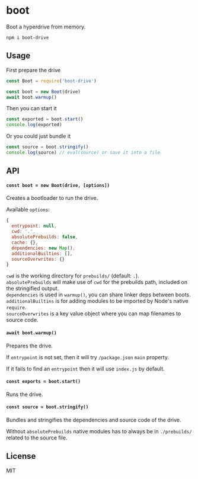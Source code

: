 # boot

Boot a hyperdrive from memory.

```
npm i boot-drive
```

## Usage
First prepare the drive
```js
const Boot = require('boot-drive')

const boot = new Boot(drive)
await boot.warmup()
```

Then you can start it
```js
const exported = boot.start()
console.log(exported)
```

Or you could just bundle it
```js
const source = boot.stringify()
console.log(source) // eval(source) or save it into a file
```

## API

#### `const boot = new Boot(drive, [options])`

Creates a bootloader to run the drive.

Available `options`:
```js
{
  entrypoint: null,
  cwd: '.',
  absolutePrebuilds: false,
  cache: {},
  dependencies: new Map(),
  additionalBuiltins: [],
  sourceOverwrites: {}
}
```

`cwd` is the working directory for `prebuilds/` (default: `.`).\
`absolutePrebuilds` will make use of `cwd` for the prebuilds path, included on the stringified output.\
`dependencies` is used in `warmup()`, you can share linker deps between boots.\
`additionalBuiltins` is for adding modules to be imported by Node's native `require`.\
`sourceOverwrites` is a key value object where you can map filenames to source code.

#### `await boot.warmup()`

Prepares the drive.

If `entrypoint` is not set, then it will try `/package.json` `main` property.

If it fails to find an `entrypoint` then it will use `index.js` by default.

#### `const exports = boot.start()`

Runs the drive.

#### `const source = boot.stringify()`

Bundles and stringifies the dependencies and source code of the drive.

Without `absolutePrebuilds` native modules has to always be in `./prebuilds/` related to the source file.

## License
MIT
